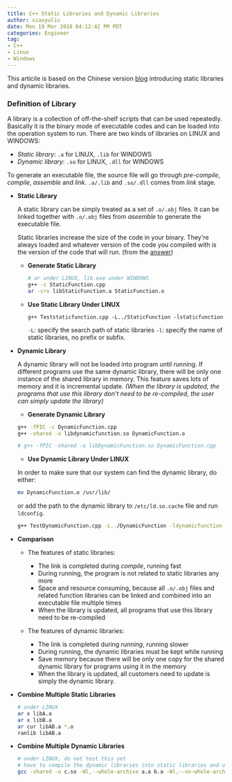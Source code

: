 ```yaml
---
title: C++ Static Libraries and Dynamic Libraries 
author: xiaoyuliu
date: Mon 19 Mar 2018 04:12:42 PM PDT
categories: Engineer
tag:
- C++
- Linux
- Windows
---
```


This articile is based on the Chinese version [blog](http://www.cnblogs.com/skynet/p/3372855.html) introducing static libraries and dynamic libraries.

### Definition of Library

A library is a collection of off-the-shelf scripts that can be used repeatedly. Basically it is the binary mode of executable codes and can be loaded into the operation system to run. There are two kinds of libraries on LINUX and WINDOWS:
    
- *Static library*: `.a` for LINUX, `.lib` for WINDOWS
- *Dynamic library*: `.so` for LINUX, `.dll` for WINDOWS

To generate an executable file, the source file will go through *pre-compile*, *compile*, *assemble* and *link*. `.a/.lib` and `.so/.dll` comes from *link* stage.

- **Static Library**
    
    A static library can be simply treated as a set of `.o/.obj` files. It can be linked together with `.o/.obj` files from *aseemble* to generate the executable file. 

    Static libraries increase the size of the code in your binary. They're always loaded and whatever version of the code you compiled with is the version of the code that will run. (from the [answer](https://stackoverflow.com/questions/140061/when-to-use-dynamic-vs-static-libraries))

    - **Generate Static Library**
    
        ```bash
        # ar under LINUX, lib.exe under WINDOWS
        g++ -c StaticFunction.cpp
        ar -crv libStaticFunction.a StaticFunction.o
        ```

    - **Use Static Library Under LINUX**
        
        ```
        g++ Teststaticfunction.cpp -L../StaticFunction -lstaticfunction
        ```

        `-L`: specify the search path of static libraries
        `-l`: specify the name of static libraries, no prefix or subfix.

- **Dynamic Library**

    A dynamic library will not be loaded into program until running. If different programs use the same dynamic library, there will be only one instance of the shared library in memory. This feature saves lots of memory and it is incremental update. *(When the library is updated, the programs that use this library don't need to be re-compiled, the user can simply update the library)*

    - **Generate Dynamic Library**
    
    ```bash
    g++ -fPIC -c DynamicFunction.cpp
    g++ -shared -o libdynamicfunction.so DynamicFunction.o

    # g++ -fPIC -shared -o libDynamicFunction.so DynamicFunction.cpp
    ```

    - **Use Dynamic Library Under LINUX**

    In order to make sure that our system can find the dynamic library, do either: 

    ```bash
    mv DynamicFunction.o /usr/lib/
    ```

    or add the path to the dynamic library to `/etc/ld.so.cache` file and run `ldconfig`.

    ```bash
    g++ TestDynamicFunction.cpp -L../DynamicFunction -ldynamicfunction
    ```


- **Comparison**

    - The features of static libraries:
        + The link is completed during *compile*, running fast
        + During running, the program is not related to static libraries any more
        + Space and resource consuming, because all `.o/.obj` files and related function libraries can be linked and combined into an executable file multiple times
        + When the library is updated, all programs that use this library need to be re-compiled

    - The features of dynamic libraries:
        + The link is completed during *running*, running slower
        + During running, the dynamic libraries must be kept while running
        + Save memory because there will be only one copy for the shared dynamic library for programs using it in the memory
        + When the library is updated, all customers need to update is simply the dynamic library.

- **Combine Multiple Static Libraries**
    
    ```bash
    # under LINUX
    ar x libA.a
    ar x libB.a
    ar cur libAB.a *.o
    ranlib libAB.a
    ```

- **Combine Multiple Dynamic Libraries**

    ```bash
    # under LINUX, do not test this yet
    # have to compile the dynamic libraries into static libraries and use this command to combine them into a .so file
    gcc -shared -o c.so -Wl,--whole-archive a.a b.a -Wl,--no-whole-archive
    ```

